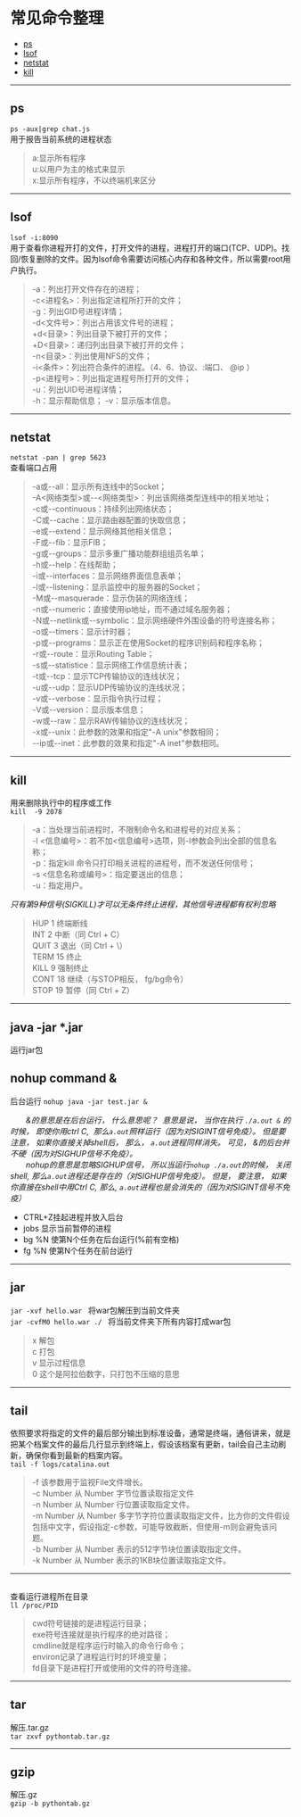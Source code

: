 # 常见命令整理
  
- [ps](#ps)
- [lsof](#lsof)
- [netstat](#netstat)
- [kill](#kill)

---  
## ps  
`ps -aux|grep chat.js`  
用于报告当前系统的进程状态  
>a:显示所有程序  
>u:以用户为主的格式来显示  
>x:显示所有程序，不以终端机来区分  

---  
## lsof  
`lsof -i:8090`  
用于查看你进程开打的文件，打开文件的进程，进程打开的端口(TCP、UDP)。找回/恢复删除的文件。因为lsof命令需要访问核心内存和各种文件，所以需要root用户执行。  
>-a：列出打开文件存在的进程；  
>-c<进程名>：列出指定进程所打开的文件；  
>-g：列出GID号进程详情；  
>-d<文件号>：列出占用该文件号的进程；  
>+d<目录>：列出目录下被打开的文件；  
>+D<目录>：递归列出目录下被打开的文件；  
>-n<目录>：列出使用NFS的文件；  
>-i<条件>：列出符合条件的进程。（4、6、协议、:端口、 @ip ）  
>-p<进程号>：列出指定进程号所打开的文件；  
>-u：列出UID号进程详情；  
>-h：显示帮助信息； 
>-v：显示版本信息。  

---  
## netstat  
`netstat -pan | grep 5623`  
查看端口占用  
>-a或--all：显示所有连线中的Socket；  
>-A<网络类型>或--<网络类型>：列出该网络类型连线中的相关地址；  
>-c或--continuous：持续列出网络状态；  
>-C或--cache：显示路由器配置的快取信息；  
>-e或--extend：显示网络其他相关信息；  
>-F或--fib：显示FIB；  
>-g或--groups：显示多重广播功能群组组员名单；  
>-h或--help：在线帮助；  
>-i或--interfaces：显示网络界面信息表单；  
>-l或--listening：显示监控中的服务器的Socket；  
>-M或--masquerade：显示伪装的网络连线；  
>-n或--numeric：直接使用ip地址，而不通过域名服务器；  
>-N或--netlink或--symbolic：显示网络硬件外围设备的符号连接名称；  
>-o或--timers：显示计时器；  
>-p或--programs：显示正在使用Socket的程序识别码和程序名称；  
>-r或--route：显示Routing Table；  
>-s或--statistice：显示网络工作信息统计表；  
>-t或--tcp：显示TCP传输协议的连线状况；  
>-u或--udp：显示UDP传输协议的连线状况；  
>-v或--verbose：显示指令执行过程；  
>-V或--version：显示版本信息；  
>-w或--raw：显示RAW传输协议的连线状况；  
>-x或--unix：此参数的效果和指定"-A unix"参数相同；  
>--ip或--inet：此参数的效果和指定"-A inet"参数相同。  

---  
## kill
用来删除执行中的程序或工作  
`kill  -9 2078`  
>-a：当处理当前进程时，不限制命令名和进程号的对应关系；  
>-l <信息编号>：若不加<信息编号>选项，则-l参数会列出全部的信息名称；  
>-p：指定kill 命令只打印相关进程的进程号，而不发送任何信号；  
>-s <信息名称或编号>：指定要送出的信息；  
>-u：指定用户。  

*只有第9种信号(SIGKILL)才可以无条件终止进程，其他信号进程都有权利忽略*

>HUP     1    终端断线  
>INT     2    中断（同 Ctrl + C）  
>QUIT    3    退出（同 Ctrl + \）  
>TERM   15    终止  
>KILL    9    强制终止  
>CONT   18    继续（与STOP相反， fg/bg命令）  
>STOP   19    暂停（同 Ctrl + Z）  

---  
## java -jar *.jar
运行jar包
## nohup command &
后台运行
`nohup java -jar test.jar &`  

*&emsp;&emsp;&的意思是在后台运行， 什么意思呢？  意思是说， 当你在执行 `./a.out &` 的时候， 即使你用ctrl C,  那么`a.out`照样运行（因为对SIGINT信号免疫）。 但是要注意， 如果你直接关掉shell后， 那么， `a.out`进程同样消失。 可见， &的后台并不硬（因为对SIGHUP信号不免疫）。  
&emsp;&emsp;nohup的意思是忽略SIGHUP信号， 所以当运行`nohup ./a.out`的时候， 关闭shell, 那么`a.out`进程还是存在的（对SIGHUP信号免疫）。 但是， 要注意， 如果你直接在shell中用Ctrl C, 那么, `a.out`进程也是会消失的（因为对SIGINT信号不免疫）*

- CTRL+Z挂起进程并放入后台  
- jobs 显示当前暂停的进程  
- bg %N 使第N个任务在后台运行(%前有空格)  
- fg %N 使第N个任务在前台运行  

---  
## jar  
`jar -xvf hello.war ` 
将war包解压到当前文件夹  
`jar -cvfM0 hello.war ./ ` 
将当前文件夹下所有内容打成war包  

>x 解包  
>c 打包  
>v 显示过程信息  
>0 这个是阿拉伯数字，只打包不压缩的意思  

---  
## tail
依照要求将指定的文件的最后部分输出到标准设备，通常是终端，通俗讲来，就是把某个档案文件的最后几行显示到终端上，假设该档案有更新，tail会自己主动刷新，确保你看到最新的档案内容。  
`tail -f logs/catalina.out`  
>-f 该参数用于监视File文件增长。  
>-c Number 从 Number 字节位置读取指定文件  
>-n Number 从 Number 行位置读取指定文件。  
>-m Number 从 Number 多字节字符位置读取指定文件，比方你的文件假设包括中文字，假设指定-c参数，可能导致截断，但使用-m则会避免该问题。  
>-b Number 从 Number 表示的512字节块位置读取指定文件。  
>-k Number 从 Number 表示的1KB块位置读取指定文件。  

---  
## 
查看运行进程所在目录  
`ll /proc/PID`  
>cwd符号链接的是进程运行目录；  
>exe符号连接就是执行程序的绝对路径；  
>cmdline就是程序运行时输入的命令行命令；  
>environ记录了进程运行时的环境变量；  
>fd目录下是进程打开或使用的文件的符号连接。  

---  
## tar  
解压.tar.gz  
`tar zxvf pythontab.tar.gz`  

---  
## gzip  
解压.gz  
`gzip -b pythontab.gz`